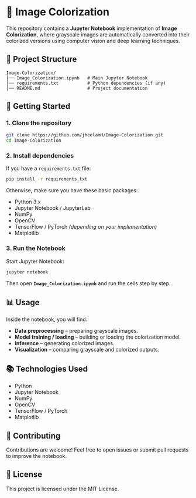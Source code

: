 
# 🎨 Image Colorization

This repository contains a **Jupyter Notebook** implementation of **Image Colorization**, where grayscale images are automatically converted into their colorized versions using computer vision and deep learning techniques.

## 📂 Project Structure

```
Image-Colorization/
│── Image_Colorization.ipynb   # Main Jupyter Notebook
│── requirements.txt           # Python dependencies (if any)
│── README.md                  # Project documentation
```

## 🚀 Getting Started

### 1. Clone the repository

```bash
git clone https://github.com/jheelamH/Image-Colorization.git
cd Image-Colorization
```

### 2. Install dependencies

If you have a `requirements.txt` file:

```bash
pip install -r requirements.txt
```

Otherwise, make sure you have these basic packages:

* Python 3.x
* Jupyter Notebook / JupyterLab
* NumPy
* OpenCV
* TensorFlow / PyTorch *(depending on your implementation)*
* Matplotlib

### 3. Run the Notebook

Start Jupyter Notebook:

```bash
jupyter notebook
```

Then open **`Image_Colorization.ipynb`** and run the cells step by step.

## 📊 Usage

Inside the notebook, you will find:

* **Data preprocessing** – preparing grayscale images.
* **Model training / loading** – building or loading the colorization model.
* **Inference** – generating colorized images.
* **Visualization** – comparing grayscale and colorized outputs.

## 📚 Technologies Used

* Python
* Jupyter Notebook
* NumPy
* OpenCV
* TensorFlow / PyTorch
* Matplotlib

## 🤝 Contributing

Contributions are welcome! Feel free to open issues or submit pull requests to improve the notebook.

## 📜 License

This project is licensed under the MIT License.

